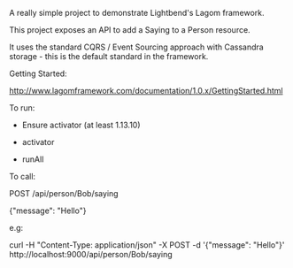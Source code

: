A really simple project to demonstrate Lightbend's Lagom framework. 

This project exposes an API to add a Saying to a Person resource.

It uses the standard CQRS / Event Sourcing approach with Cassandra storage - this is the default standard in the framework.

Getting Started:

http://www.lagomframework.com/documentation/1.0.x/GettingStarted.html

To run:

- Ensure activator (at least 1.13.10)

- activator

- runAll


To call:

POST /api/person/Bob/saying

{"message": "Hello"}

e.g:

curl -H "Content-Type: application/json" -X POST -d '{"message": "Hello"}' http://localhost:9000/api/person/Bob/saying
